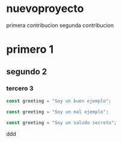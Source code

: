 # nuevoproyecto

primera contribucion 
segunda contribucion 


# primero 1
## segundo 2
### tercero 3
```js example-good
const greeting = "Soy un buen ejemplo";
```

```js example-bad
const greeting = "Soy un mal ejemplo";
```

```js hidden
const greeting = "Soy un saludo secreto";
```
ddd
